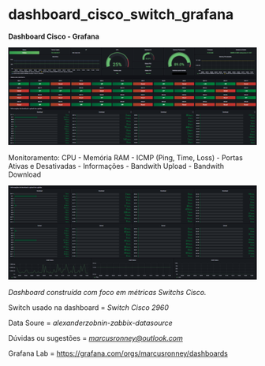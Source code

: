 # dashboard_cisco_switch_grafana

**Dashboard Cisco - Grafana**

![Dashboard Cisco](imagens/2.png)

Monitoramento:
CPU -
Memória RAM -
ICMP (Ping, Time, Loss) -
Portas Ativas e Desativadas -
Informações -
Bandwith Upload -
Bandwith Download

![Dashboard Cisco](imagens/1.png)

*Dashboard construída com foco em métricas Switchs Cisco.*

Switch usado na dashboard = *Switch Cisco 2960*

Data Soure = *alexanderzobnin-zabbix-datasource*

Dúvidas ou sugestões = *marcusronney@outlook.com*

Grafana Lab = https://grafana.com/orgs/marcusronney/dashboards
